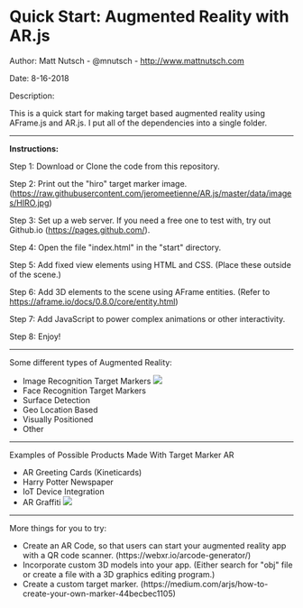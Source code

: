 <h1>Quick Start: Augmented Reality with AR.js</h1>

Author: Matt Nutsch - @mnutsch - http://www.mattnutsch.com

Date: 8-16-2018

Description:

This is a quick start for making target based augmented reality using AFrame.js and AR.js.
I put all of the dependencies into a single folder.

<hr>

<strong>Instructions:</strong>

Step 1: Download or Clone the code from this repository.

Step 2: Print out the "hiro" target marker image. (https://raw.githubusercontent.com/jeromeetienne/AR.js/master/data/images/HIRO.jpg)

Step 3: Set up a web server. If you need a free one to test with, try out Github.io (https://pages.github.com/).

Step 4: Open the file "index.html" in the "start" directory.

Step 5: Add fixed view elements using HTML and CSS. (Place these outside of the scene.) 

Step 6: Add 3D elements to the scene using AFrame entities. (Refer to https://aframe.io/docs/0.8.0/core/entity.html)

Step 7: Add JavaScript to power complex animations or other interactivity.

Step 8: Enjoy!

<hr>

Some different types of Augmented Reality:
<ul>
  <li>
    Image Recognition Target Markers
    <img src="https://www.mattnutsch.com/gifs/target_markers_chemistry.gif" />
  </li>
  <li>
    Face Recognition Target Markers
  </li>
  <li>
    Surface Detection
  </li>
  <li>
    Geo Location Based
  </li>
  <li>
    Visually Positioned
  </li>
  <li>
    Other
  </li>
</ul>

<hr>

Examples of Possible Products Made With Target Marker AR 
<ul>
  <li>
    AR Greeting Cards (Kineticards)
  </li>
  <li>
    Harry Potter Newspaper
  </li>
  <li>
    IoT Device Integration
  </li>
  <li>
    AR Graffiti
    <img src="https://www.mattnutsch.com/gifs/ar_graffiti.gif" />
  </li>
</ul>

<hr>

More things for you to try:

<ul>
<li>Create an AR Code, so that users can start your augmented reality app with a QR code scanner. (https://webxr.io/arcode-generator/)</li>

<li>Incorporate custom 3D models into your app. (Either search for "obj" file or create a file with a 3D graphics editing program.)</li>

<li>Create a custom target marker. (https://medium.com/arjs/how-to-create-your-own-marker-44becbec1105)</li>
</ul>

